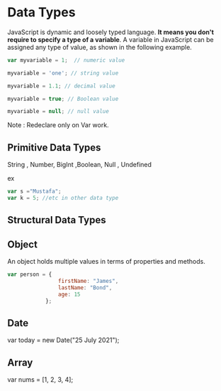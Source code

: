 # Data Types

JavaScript is dynamic and loosely typed language. **It means you don't require to specify a type of a variable**. A variable in JavaScript can be assigned any type of value, as shown in the following example.

```js
var myvariable = 1;  // numeric value

myvariable = 'one'; // string value

myvariable = 1.1; // decimal value

myvariable = true; // Boolean value

myvariable = null; // null value
```

Note : Redeclare only on Var work.

## Primitive Data Types

String , Number, BigInt ,Boolean, Null , Undefined 

ex

```js
var s ="Mustafa";
var k = 5; //etc in other data type
```

## Structural Data Types

## Object

An object holds multiple values in terms of properties and methods.

```js
var person = { 
                firstName: "James", 
                lastName: "Bond", 
                age: 15
            }; 
```

## Date

var today = new Date("25 July 2021");

## Array

var nums = [1, 2, 3, 4];

